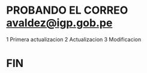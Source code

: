 # PROBANDO EL CORREO avaldez@igp.gob.pe
1 Primera actualizacion 
2 Actualizacion
3 Modificacion
# FIN
